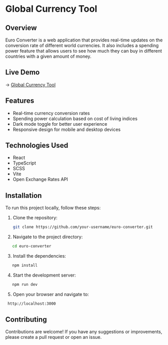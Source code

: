 # Global Currency Tool

## Overview

Euro Converter is a web application that provides real-time updates on the conversion rate of different world currencies. It also includes a spending power feature that allows users to see how much they can buy in different countries with a given amount of money.

## Live Demo

→ [Global Currency Tool](https://pedroalves-dv.github.io/global-currency-tool/)

## Features

- Real-time currency conversion rates
- Spending power calculation based on cost of living indices
- Dark mode toggle for better user experience
- Responsive design for mobile and desktop devices

## Technologies Used

- React
- TypeScript
- SCSS
- Vite
- Open Exchange Rates API

## Installation

To run this project locally, follow these steps:

1. Clone the repository:

   ```sh
   git clone https://github.com/your-username/euro-converter.git

   ```

2. Navigate to the project directory:

```sh
   cd euro-converter
```

3. Install the dependencies:

```sh
   npm install
```

4. Start the development server:

```sh
   npm run dev
```

5. Open your browser and navigate to:

```sh
 http://localhost:3000
```

## Contributing

Contributions are welcome! If you have any suggestions or improvements, please create a pull request or open an issue.
